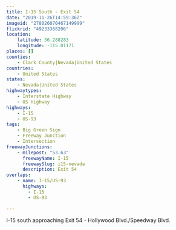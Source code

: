 ```yaml
---
title: I-15 South - Exit 54
date: "2019-11-26T14:59:36Z"
imageid: "278026070467149999"
flickrid: "49233368206"
location:
    latitude: 36.288283
    longitude: -115.01171
places: []
counties:
    - Clark County|Nevada|United States
countries:
    - United States
states:
    - Nevada|United States
highwaytypes:
    - Interstate Highway
    - US Highway
highways:
    - I-15
    - US-93
tags:
    - Big Green Sign
    - Freeway Junction
    - Intersection
freewayJunctions:
    - milepost: "53.63"
      freewayName: I-15
      freewaySlug: i15-nevada
      description: Exit 54
overlaps:
    - name: I-15/US-93
      highways:
        - I-15
        - US-93

---
```

I-15 south approaching Exit 54 - Hollywood Blvd./Speedway Blvd.